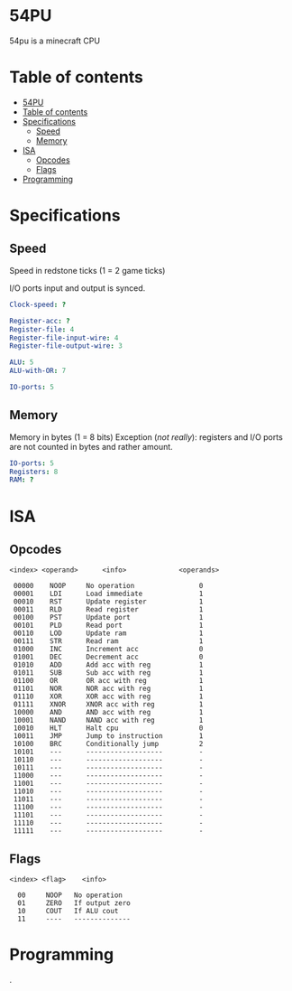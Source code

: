 # 54PU

54pu is a minecraft CPU

# Table of contents
- [54PU](#54pu)
- [Table of contents](#table-of-contents)
- [Specifications](#specifications)
    - [Speed](#speed)
    - [Memory](#memory)
- [ISA](#isa)
    - [Opcodes](#opcodes)
    - [Flags](#flags)
- [Programming](#programming)

# Specifications

## Speed

Speed in redstone ticks (1 = 2 game ticks)

I/O ports input and output is synced.

```yaml
Clock-speed: ?

Register-acc: ?
Register-file: 4
Register-file-input-wire: 4
Register-file-output-wire: 3

ALU: 5
ALU-with-OR: 7

IO-ports: 5
```

## Memory

Memory in bytes (1 = 8 bits)
Exception (*not really*): registers and I/O ports are not counted in bytes and rather amount.

```yaml
IO-ports: 5
Registers: 8
RAM: ?
```

# ISA

## Opcodes

```
<index> <operand>      <info>             <operands>

 00000    NOOP     No operation                0
 00001    LDI      Load immediate              1
 00010    RST      Update register             1
 00011    RLD      Read register               1
 00100    PST      Update port                 1
 00101    PLD      Read port                   1
 00110    LOD      Update ram                  1
 00111    STR      Read ram                    1
 01000    INC      Increment acc               0
 01001    DEC      Decrement acc               0
 01010    ADD      Add acc with reg            1
 01011    SUB      Sub acc with reg            1
 01100    OR       OR acc with reg             1
 01101    NOR      NOR acc with reg            1
 01110    XOR      XOR acc with reg            1
 01111    XNOR     XNOR acc with reg           1
 10000    AND      AND acc with reg            1
 10001    NAND     NAND acc with reg           1
 10010    HLT      Halt cpu                    0
 10011    JMP      Jump to instruction         1
 10100    BRC      Conditionally jump          2
 10101    ---      -------------------         -
 10110    ---      -------------------         -
 10111    ---      -------------------         -
 11000    ---      -------------------         -
 11001    ---      -------------------         -
 11010    ---      -------------------         -
 11011    ---      -------------------         -
 11100    ---      -------------------         -
 11101    ---      -------------------         -
 11110    ---      -------------------         -
 11111    ---      -------------------         -

```

## Flags

```
<index> <flag>    <info>

  00     NOOP   No operation
  01     ZERO   If output zero
  10     COUT   If ALU cout
  11     ----   --------------

```

# Programming

.